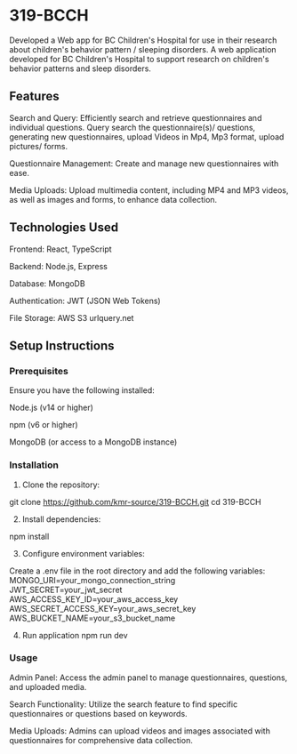 # 319-BCCH
Developed a Web app for BC Children's Hospital for use in their research about children's behavior pattern / sleeping disorders. A web application developed for BC Children's Hospital to support research on children's behavior patterns and sleep disorders.

## Features
Search and Query: Efficiently search and retrieve questionnaires and individual questions. Query search the questionnaire(s)/ questions, generating new questionnaires, upload Videos in  Mp4, Mp3 format, upload pictures/ forms. 

Questionnaire Management: Create and manage new questionnaires with ease.

Media Uploads: Upload multimedia content, including MP4 and MP3 videos, as well as images and forms, to enhance data collection.

## Technologies Used
Frontend: React, TypeScript

Backend: Node.js, Express

Database: MongoDB

Authentication: JWT (JSON Web Tokens)

File Storage: AWS S3
urlquery.net

## Setup Instructions
### Prerequisites
Ensure you have the following installed:

Node.js (v14 or higher)

npm (v6 or higher)

MongoDB (or access to a MongoDB instance)

### Installation
1) Clone the repository:

  git clone https://github.com/kmr-source/319-BCCH.git
  cd 319-BCCH
  
2) Install dependencies:
 
  npm install

3) Configure environment variables:

Create a .env file in the root directory and add the following variables:
    MONGO_URI=your_mongo_connection_string\
    JWT_SECRET=your_jwt_secret\
    AWS_ACCESS_KEY_ID=your_aws_access_key\
    AWS_SECRET_ACCESS_KEY=your_aws_secret_key\
    AWS_BUCKET_NAME=your_s3_bucket_name

4) Run application
   npm run dev
   

### Usage
Admin Panel: Access the admin panel to manage questionnaires, questions, and uploaded media.

Search Functionality: Utilize the search feature to find specific questionnaires or questions based on keywords.

Media Uploads: Admins can upload videos and images associated with questionnaires for comprehensive data collection.



